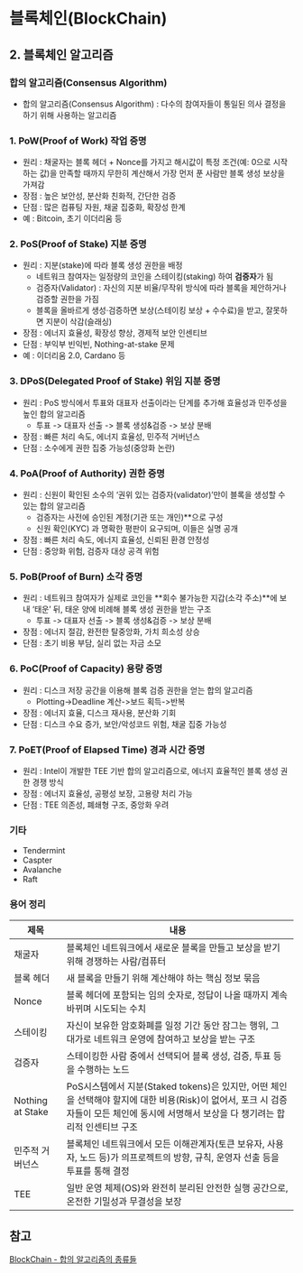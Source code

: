 # 블록체인(BlockChain)
## 2. 블록체인 알고리즘
### 합의 알고리즘(Consensus Algorithm)
- 합의 알고리즘(Consensus Algorithm) : 다수의 참여자들이 통일된 의사 결정을 하기 위해 사용하는 알고리즘
### 1. PoW(Proof of Work) 작업 증명
- 원리 : 채굴자는 블록 헤더 + Nonce를 가지고 해시값이 특정 조건(예: 0으로 시작하는 값)을 만족할 때까지 무한히 계산해서 가장 먼저 푼 사람만 블록 생성 보상을 가져감
- 장점 : 높은 보안성, 분산화 친화적, 간단한 검증
- 단점 : 많은 컴퓨팅 자원, 채굴 집중화, 확장성 한계
- 예 : Bitcoin, 초기 이더리움 등
### 2. PoS(Proof of Stake) 지분 증명
- 원리 : 지분(stake)에 따라 블록 생성 권한을 배정
  - 네트워크 참여자는 일정량의 코인을 스테이킹(staking) 하여 **검증자**가 됨 
  - 검증자(Validator) : 자신의 지분 비율/무작위 방식에 따라 블록을 제안하거나 검증할 권한을 가짐
  - 블록을 올바르게 생성·검증하면 보상(스테이킹 보상 + 수수료)을 받고, 잘못하면 지분이 삭감(슬래싱) 
- 장점 : 에너지 효율성, 확장성 향상, 경제적 보안 인센티브
- 단점 : 부익부 빈익빈, Nothing-at-stake 문제
- 예 : 이더리움 2.0, Cardano 등
### 3. DPoS(Delegated Proof of Stake) 위임 지분 증명
- 원리 : PoS 방식에서 투표와 대표자 선출이라는 단계를 추가해 효율성과 민주성을 높인 합의 알고리즘
  - 투표 -> 대표자 선출 -> 블록 생성&검증 -> 보상 분배
- 장점 : 빠른 처리 속도, 에너지 효율성, 민주적 거버넌스
- 단점 : 소수에게 권한 집중 가능성(중앙화 논란)
### 4. PoA(Proof of Authority) 권한 증명
- 원리 : 신원이 확인된 소수의 ‘권위 있는 검증자(validator)’만이 블록을 생성할 수 있는 합의 알고리즘
  - 검증자는 사전에 승인된 계정(기관 또는 개인)**으로 구성
  - 신원 확인(KYC) 과 명확한 평판이 요구되며, 이들은 실명 공개
- 장점 : 빠른 처리 속도, 에너지 효율성, 신뢰된 환경 안정성
- 단점 : 중앙화 위험, 검증자 대상 공격 위험
### 5. PoB(Proof of Burn) 소각 증명
- 원리 : 네트워크 참여자가 실제로 코인을 **회수 불가능한 지갑(소각 주소)**에 보내 ‘태운’ 뒤, 태운 양에 비례해 블록 생성 권한을 받는 구조
  - 투표 -> 대표자 선출 -> 블록 생성&검증 -> 보상 분배
- 장점 : 에너지 절감, 완전한 탈중앙화, 가치 희소성 상승
- 단점 : 초기 비용 부담, 실리 없는 자금 소모
### 6. PoC(Proof of Capacity) 용량 증명
- 원리 : 디스크 저장 공간을 이용해 블록 검증 권한을 얻는 합의 알고리즘
  - Plotting->Deadline 계산->보드 획득->반복
- 장점 : 에너지 효율, 디스크 재사용, 분산화 기회
- 단점 : 디스크 수요 증가, 보안/악성코드 위험, 채굴 집중 가능성
### 7. PoET(Proof of Elapsed Time) 경과 시간 증명
- 원리 :  Intel이 개발한 TEE 기반 합의 알고리즘으로, 에너지 효율적인 블록 생성 권한 경쟁 방식
- 장점 : 에너지 효율성, 공평성 보장, 고용량 처리 가능
- 단점 : TEE 의존성, 폐쇄형 구조, 중앙화 우려
### 기타
- Tendermint
- Caspter
- Avalanche
- Raft
<!--### PBFT(Practical Byzantine Fault Tolerance)
- 장점 : 빠른 확장성, 높은 신뢰성
- 단점 : 노드 많아지면 통신량 폭증
- 
-->
### 용어 정리
|제목|내용|
|------|---|
|채굴자|블록체인 네트워크에서 새로운 블록을 만들고 보상을 받기 위해 경쟁하는 사람/컴퓨터|
|블록 헤더|새 블록을 만들기 위해 계산해야 하는 핵심 정보 묶음|
|Nonce|블록 헤더에 포함되는 임의 숫자로, 정답이 나올 때까지 계속 바뀌며 시도되는 수치|
|스테이킹|자신이 보유한 암호화폐를 일정 기간 동안 잠그는 행위, 그 대가로 네트워크 운영에 참여하고 보상을 받는 구조|
|검증자|스테이킹한 사람 중에서 선택되어 블록 생성, 검증, 투표 등을 수행하는 노드|
|Nothing at Stake|PoS시스템에서 지분(Staked tokens)은 있지만, 어떤 체인을 선택해야 할지에 대한 비용(Risk)이 없어서, 포크 시 검증자들이 모든 체인에 동시에 서명해서 보상을 다 챙기려는 합리적 인센티브 구조|
|민주적 거버넌스|블록체인 네트워크에서 모든 이해관계자(토큰 보유자, 사용자, 노드 등)가 의프로젝트의 방향, 규칙, 운영자 선출 등을 투표를 통해 결정|
|TEE|일반 운영 체제(OS)와 완전히 분리된 안전한 실행 공간으로, 온전한 기밀성과 무결성을 보장|
## 참고
[BlockChain - 합의 알고리즘의 종류들](https://velog.io/@lobinb797/Day149-BlockChain-)
